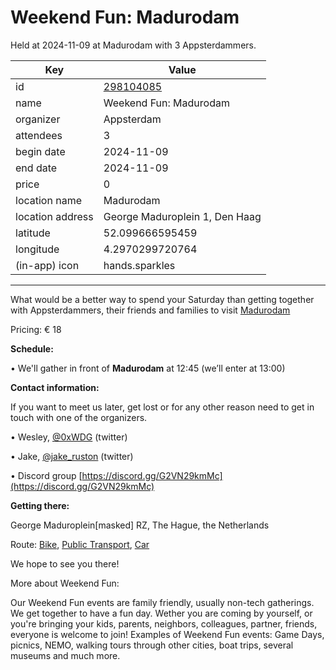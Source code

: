 # Weekend Fun: Madurodam
Held at 2024-11-09 at Madurodam with 3 Appsterdammers.
        
|Key|Value
|---|---|
|id|[298104085](https://www.meetup.com/appsterdam/events/298104085/)|
|name|Weekend Fun: Madurodam|
|organizer|Appsterdam|
|attendees|3|
|begin date|2024-11-09|
|end date|2024-11-09|
|price|0|
|location name|Madurodam|
|location address|George Maduroplein 1, Den Haag|
|latitude|52.099666595459|
|longitude|4.2970299720764|
|(in-app) icon|hands.sparkles|

---

What would be a better way to spend your Saturday than getting together with Appsterdammers, their friends and families to visit [Madurodam](https://www.madurodam.nl/en)

Pricing: € 18

**Schedule:**

• We'll gather in front of **Madurodam** at 12:45 (we’ll enter at 13:00)

**Contact information:**

If you want to meet us later, get lost or for any other reason need to get in touch with one of the organizers.

• Wesley, [@0xWDG](http://twitter.com/0xWDG/) (twitter)

• Jake, [@jake_ruston](http://twitter.com/jake_ruston/) (twitter)

• Discord group [https://discord.gg/G2VN29kmMc](https://discord.gg/G2VN29kmMc)

**Getting there:**

George Maduroplein[masked] RZ, The Hague, the Netherlands

Route: [Bike](http://maps.apple.com/?daddr=George%20Maduroplein%201%202584%20RZ%2C%20The%20Hague%2C%20the%20Netherlands&amp;amp;t=m&amp;amp;dirflg=b), [Public Transport](http://maps.apple.com/?daddr=George%20Maduroplein%201%202584%20RZ%2C%20The%20Hague%2C%20the%20Netherlands&amp;amp;t=m&amp;amp;dirflg=r), [Car](http://maps.apple.com/?daddr=George%20Maduroplein%201%202584%20RZ%2C%20The%20Hague%2C%20the%20Netherlands&amp;amp;t=m&amp;amp;dirflg=d)

We hope to see you there!

More about Weekend Fun:

Our Weekend Fun events are family friendly, usually non-tech gatherings. We get together to have a fun day. Wether you are coming by yourself, or you're bringing your kids, parents, neighbors, colleagues, partner, friends, everyone is welcome to join! Examples of Weekend Fun events: Game Days, picnics, NEMO, walking tours through other cities, boat trips, several museums and much more. 
